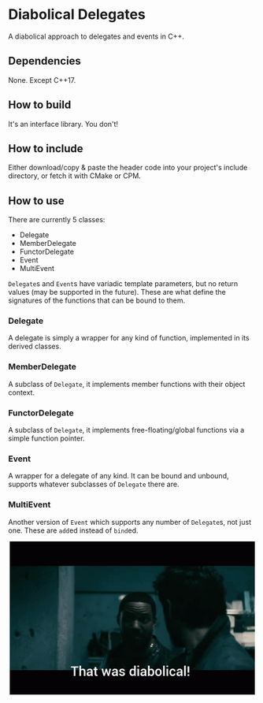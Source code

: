 # Diabolical Delegates

A diabolical approach to delegates and events in C++.

## Dependencies

None. Except C++17.

## How to build

It's an interface library. You don't!

## How to include

Either download/copy & paste the header code into your project's include directory, or fetch it with CMake or CPM.

## How to use

There are currently 5 classes:
- Delegate
- MemberDelegate
- FunctorDelegate
- Event
- MultiEvent

`Delegate`s and `Event`s have variadic template parameters, but no return values (may be supported in the future).
These are what define the signatures of the functions that can be bound to them.

### Delegate

A delegate is simply a wrapper for any kind of function, implemented in its derived classes.

### MemberDelegate

A subclass of `Delegate`, it implements member functions with their object context.

### FunctorDelegate

A subclass of `Delegate`, it implements free-floating/global functions via a simple function pointer.

### Event

A wrapper for a delegate of any kind. It can be bound and unbound, supports whatever subclasses of `Delegate` there are.

### MultiEvent

Another version of `Event` which supports any number of `Delegate`s, not just one. These are `add`ed instead of `bind`ed.

<p align="center">
  <img src="billy-butcher-diabolical.gif">
</p>
